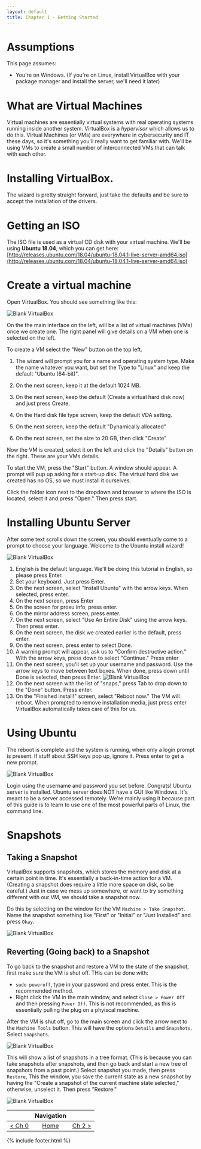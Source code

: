 ```yaml
---
layout: default
title: Chapter 1 - Getting Started
---
```


# Assumptions

This page assumes:
* You're on Windows. (If you're on Linux, install VirtualBox with your package manager and install the server, we'll need it later)

# What are Virtual Machines

Virtual machines are essentially virtual systems with real operating systems running inside another system. VirtualBox is a *hypervisor* which allows us to do this. Virtual Machines (or VMs) are everywhere in cybersecurity and IT these days, so it's something you'll really want to get familiar with. We'll be using VMs to create a small number of interconnected VMs that can talk with each other.

# Installing VirtualBox. 

The wizard is pretty straight forward, just take the defaults and be sure to accept the installation of the drivers.

# Getting an ISO

The ISO file is used as a virtual CD disk with your virtual machine. We'll be using **Ubuntu 18.04**, which you can get here: [http://releases.ubuntu.com/18.04/ubuntu-18.04.1-live-server-amd64.iso](http://releases.ubuntu.com/18.04/ubuntu-18.04.1-live-server-amd64.iso)

# Create a virtual machine

Open VirtualBox. You should see something like this:

![Blank VirtualBox](images/blankvb.png)

On the the main interface on the left, will be a list of virtual machines (VMs) once we create one. The right panel will give details on a VM when one is selected on the left.

To create a VM select the "New" button on the top left.

1. The wizard will prompt you for a name and operating system type. Make the name whatever you want, but set the Type to "Linux" and keep the default "Ubuntu (64-bit)".

2. On the next screen, keep it at the default 1024 MB.

3. On the next screen, keep the default (Create a virtual hard disk now) and just press Create.

4. On the Hard disk file type screen, keep the default VDA setting.

5. On the next screen, keep the default "Dynamically allocated"

6. On the next screen, set the size to 20 GB, then click "Create"

Now the VM is created, select it on the left and click the "Details" button on the right. These are your VMs details. 

To start the VM, press the "Start" button. A window should appear. A prompt will pup up asking for a start-up disk. The virtual hard disk we created has no OS, so we must install it ourselves. 

Click the folder icon next to the dropdown and browser to where the ISO is located, select it and press "Open." Then press start.

# Installing Ubuntu Server

After some text scrolls down the screen, you should eventually come to a prompt to choose your language. Welcome to the Ubuntu install wizard!

![Blank VirtualBox](images/ubuntu-install.png)

1. English is the default language. We'll be doing this tutorial in English, so please press Enter.
2. Set your keyboard. Just press Enter.
3. On the next screen, select "Install Ubuntu" with the arrow keys. When selected, press enter.
4. On the next screen, press Enter
5. On the screen for proxu info, press enter.
6. On the mirror address screen, press enter.
7. On the next screen, select "Use An Entire Disk" using the arrow keys. Then press enter.
8. On the next screen, the disk we created earlier is the default, press enter.
9. On the next screen, press enter to select Done.
10. A warning prompt will appear, ask us to "Confirm destructive action." With the arrow keys, press down to select "Continue." Press enter
11. On the next screen, you'll set up your username and password. Use the arrow keys to move between text boxes. When done, press down until Done is selected, then press Enter.
![Blank VirtualBox](images/ubuntu-usernamepass.png)
12. On the next screen with the list of "snaps," press Tab to drop down to the "Done" button. Press enter.
13. On the "Finished install!" screen, select "Reboot now." The VM will reboot. When prompted to remove installation media, just press enter VirtualBox automatically takes care of this for us.

# Using Ubuntu

The reboot is complete and the system is running, when only a login prompt is present. If stuff about SSH keys pop up, ignore it. Press enter to get a new prompt.

![Blank VirtualBox](images/loginprompt.png)

Login using the username and password you set before. Congrats! Ubuntu server is installed. Ubuntu server does NOT have a GUI like Windows. It's meant to be a server accessed remotely. We're mainly using it because part of this guide is to learn to use one of the most powerful parts of Linux, the command line.

# Snapshots

## Taking a Snapshot

VirtualBox supports snapshots, which stores the memory and disk at a certain point in time. It's essentially a back-in-time action for a VM. (Creating a snapshot does require a little more space on disk, so be careful.) Just in case we mess up somewhere, or want to try something different with our VM, we should take a snapshot now.

Do this by selecting on the window for the VM `Machine > Take Snapshot`. Name the snapshot something like "First" or "Initial" or "Just Installed" and press `Okay`.

![Blank VirtualBox](images/snapshot.png)

## Reverting (Going back) to a Snapshot

To go back to the snapshot and restore a VM to the state of the snapshot, first make sure the VM is shut off. THis can be done with:
* `sudo poweroff`, type in your password and press enter. This is the recommended method.
* Right click the VM in the main window, and select `Close > Power Off` and then pressing `Power Off`. This is not recommended, as this is essentially pulling the plug on a phyiscal machine.

After the VM is shut off, go to the main screen and click the arrow next to the `Machine Tools` button. This will have the options `Details` and `Snapshots`. Select `Snapshots`. 

![Blank VirtualBox](images/snapshot2.png)

This will show a list of snapshots in a tree format. (This is because you can take snapshots after snapshots, and then go back and start a new tree of snapshots from a past point.) Select snapshot you made, then press `Restore`, This the window, you save the current state as a new snapshot by having the "Create a snapshot of the current machine state selected," otherwise, unselect it. Then press "Restore."

![Blank VirtualBox](images/snapshot3.png)

|         |  Navigation  |   |
| :-------------: |:-------------:| -----:|
| [< Ch 0](Chapter1-WhatsBlueTeaming)  | [Home](index) | [Ch 2 >](Chapter2-LinuxBasics)  |

{% include footer.html %}
